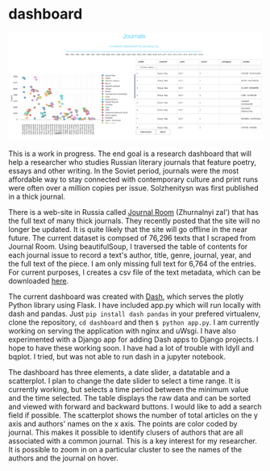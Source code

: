 # dashboard

![](https://github.com/apjanco/dashboard/raw/master/Screen%20Shot%202019-04-11%20at%202.57.13%20PM.png)

This is a work in progress.  The end goal is a research dashboard that will help a researcher who studies Russian literary journals that feature poetry, essays and other writing. In the Soviet period, journals were the most affordable way to stay connected with contemporary culture and print runs were often over a million copies per issue. Solzhenitysn was first published in a thick journal.

There is a web-site in Russia called [Journal Room](http://magazines.russ.ru/) (Zhurnalnyi zal') that has the full text of many thick journals. They recently posted that the site will no longer be updated. It is quite likely that the site will go offline in the near future.  The current dataset is compsed of 76,296 texts that I scraped from Journal Room.  Using beautifulSoup, I traversed the table of contents for each journal issue to record a text's author, title, genre, journal, year, and the full text of the piece.  I am only missing full text for 6,764 of the entries.  For current purposes, I creates a csv file of the text metadata, which can be downloaded [here](https://haverford.box.com/shared/static/jwp9pd68ffl7tneh9hjob943ikcqg6x4.csv). 

The current dashboard was created with [Dash](https://plot.ly), which serves the plotly Python library using Flask.  I have included app.py which will run locally with dash and pandas.  Just `pip install dash pandas` in your prefered virtualenv, clone the repository, `cd dashboard` and then `$ python app.py`.  I am currently working on serving the application with nginx and uWsgi.  I have also experimented with a Django app for adding Dash apps to Django projects.  I hope to have these working soon.  I have had a lot of trouble with Idyll and bqplot.  I tried, but was not able to run dash in a jupyter notebook.       

The dashboard has three elements, a date slider, a datatable and a scatterplot.  I plan to change the date slider to select a time range.  It is currently working, but selects a time period between the minimum value and the time selected.  The table displays the raw data and can be sorted and viewed with forward and backward buttons.  I would like to add a search field if possible.  The scatterplot shows the number of total articles on the y axis and authors' names on the x axis.  The points are color coded by journal.  This makes it possible to identify clusers of authors that are all associated with a common journal.  This is a key interest for my researcher.  It is possible to zoom in on a particular cluster to see the names of the authors and the journal on hover.   

